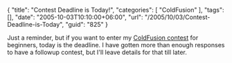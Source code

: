 {
	"title": "Contest Deadline is Today!",
	"categories": [
		"ColdFusion"
	],
	"tags": [],
	"date": "2005-10-03T10:10:00+06:00",
	"url": "/2005/10/03/Contest-Deadline-is-Today",
	"guid": "825"
}

Just a reminder, but if you want to enter my <a href="http://ray.camdenfamily.com/index.cfm/2005/9/20/Contest-Shall-We-Play-a-Game">ColdFusion contest</a> for beginners, today is the deadline. I have gotten more than enough responses to have a followup contest, but I'll leave details for that till later.